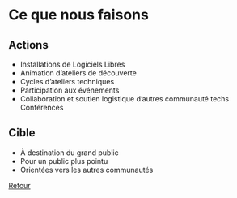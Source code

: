 # Ce que nous faisons

## Actions
* Installations de Logiciels Libres
* Animation d’ateliers de découverte
* Cycles d’ateliers techniques
* Participation aux événements
* Collaboration et soutien logistique d’autres communauté techs Conférences

## Cible
* À destination du grand public
* Pour un public plus pointu
* Orientées vers les autres communautés

[Retour](../README)
